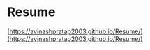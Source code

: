 # Resume
[https://avinashpratap2003.github.io/Resume/](https://avinashpratap2003.github.io/Resume/)
